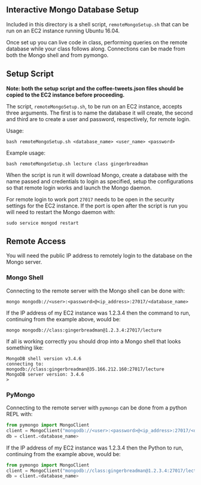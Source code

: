 ## Interactive Mongo Database Setup

Included in this directory is a shell script, `remoteMongoSetup.sh` that can be run on an EC2 instance running Ubuntu 16.04.

Once set up you can live code in class, performing queries on the remote database while your class follows along. Connections can be made from both the Mongo shell and from pymongo.

## Setup Script

**Note: both the setup script and the coffee-tweets.json files should be copied to the EC2 instance before proceeding.**

The script, `remoteMongoSetup.sh`, to be run on an EC2 instance, accepts three arguments. The first is to name the database it will create, the second and third are to create a user and password, respectively, for remote login.

Usage:
```
bash remoteMongoSetup.sh <database_name> <user_name> <password>
```

Example usage:
```
bash remoteMongoSetup.sh lecture class gingerbreadman
```

When the script is run it will download Mongo, create a database with the name passed and credentials to login as specified, setup the configurations so that remote login works and launch the Mongo daemon.

For remote login to work port `27017` needs to be open in the security settings for the EC2 instance. If the port is open after the script is run you will need to restart the Mongo daemon with:

```
sudo service mongod restart
```

## Remote Access

You will need the public IP address to remotely login to the database on the Mongo server.

### Mongo Shell

Connecting to the remote server with the Mongo shell can be done with:

```
mongo mongodb://<user>:<password>@<ip_address>:27017/<database_name>
```

If the IP address of my EC2 instance was 1.2.3.4 then the command to run, continuing from the example above, would be:

```
mongo mongodb://class:gingerbreadman@1.2.3.4:27017/lecture
```

If all is working correctly you should drop into a Mongo shell that looks something like:

```
MongoDB shell version v3.4.6
connecting to: mongodb://class:gingerbreadman@35.166.212.160:27017/lecture
MongoDB server version: 3.4.6
> 
```

### PyMongo

Connecting to the remote server with `pymongo` can be done from a python REPL with:

```python
from pymongo import MongoClient
client = MongoClient("mongodb://<user>:<password>@<ip_address>:27017/<database_name>")
db = client.<database_name>
```

If the IP address of my EC2 instance was 1.2.3.4 then the Python to run, continuing from the example above, would be:

```python
from pymongo import MongoClient
client = MongoClient("mongodb://class:gingerbreadman@1.2.3.4:27017/lecture")
db = client.<database_name>
```
